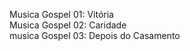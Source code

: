 Musica Gospel 01: Vitória<br>
Musica Gospel 02: Caridade<br>
musica Gospel 03: Depois do Casamento<br>

